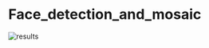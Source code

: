 # Face_detection_and_mosaic

![results](https://user-images.githubusercontent.com/53646976/123308478-afeb2f00-d55e-11eb-9b0e-04f45801f5b1.png)
